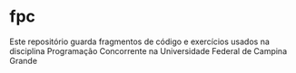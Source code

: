 # fpc
Este repositório guarda fragmentos de código e exercícios usados na disciplina Programação Concorrente na Universidade Federal de Campina Grande

